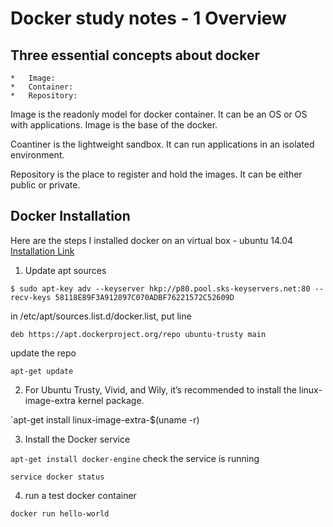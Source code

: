 # Docker study notes - 1 Overview
## Three essential concepts about docker

	*	Image:
	*	Container:
	*	Repository:

Image is the readonly model for docker container.
It can be an OS or OS with applications. Image is the base of the docker.

Coantiner is the lightweight sandbox. It can run applications in an isolated environment.

Repository is the place to register and hold the images. It can be either public or private.

## Docker Installation
Here are the steps I installed docker on an virtual box - ubuntu 14.04
[Installation Link](https://docs.docker.com/engine/installation/ubuntulinux/)

1. Update apt sources

`$ sudo apt-key adv --keyserver hkp://p80.pool.sks-keyservers.net:80 --recv-keys 58118E89F3A912897C070ADBF76221572C52609D`

in /etc/apt/sources.list.d/docker.list, put line

`deb https://apt.dockerproject.org/repo ubuntu-trusty main`

update the repo

`apt-get update`

2. For Ubuntu Trusty, Vivid, and Wily, it’s recommended to install the linux-image-extra kernel package. 

`apt-get install linux-image-extra-$(uname -r)

3. Install the Docker service

`apt-get install docker-engine`
check the service is running

`service docker status`

4. run a test docker container

`docker run hello-world`


